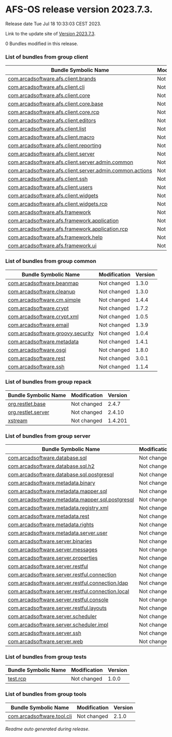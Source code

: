 # AFS-OS release version 2023.7.3.

Release date Tue Jul 18 10:33:03 CEST 2023.

Link to the update site of [Version 2023.7.3](https://github.com/ARCAD-Software/AFS/releases/download/2023.7.3/).

0 Bundles modified in this release.



### List of bundles from group **client**

Bundle Symbolic Name | Modification | Version
-------------------- | ------------ | -------
[com.arcadsoftware.afs.client.brands](bundles/client/afs.client.brands) | Not changed | 23.2.0
[com.arcadsoftware.afs.client.cli](bundles/client/afs.client.cli) | Not changed | 1.3.0
[com.arcadsoftware.afs.client.core](bundles/client/afs.client.core) | Not changed | 1.4.0
[com.arcadsoftware.afs.client.core.base](bundles/client/afs.client.core.base) | Not changed | 1.6.0
[com.arcadsoftware.afs.client.core.rcp](bundles/client/afs.client.core.rcp) | Not changed | 1.2.2
[com.arcadsoftware.afs.client.editors](bundles/client/afs.client.editors) | Not changed | 1.1.5
[com.arcadsoftware.afs.client.list](bundles/client/afs.client.list) | Not changed | 1.2.1
[com.arcadsoftware.afs.client.macro](bundles/client/afs.client.macro) | Not changed | 1.1.2
[com.arcadsoftware.afs.client.reporting](bundles/client/afs.client.reporting) | Not changed | 1.4.2
[com.arcadsoftware.afs.client.server](bundles/client/afs.client.server) | Not changed | 1.5.0
[com.arcadsoftware.afs.client.server.admin.common](bundles/client/afs.client.server.admin.common) | Not changed | 1.2.2
[com.arcadsoftware.afs.client.server.admin.common.actions](bundles/client/afs.client.server.admin.common.actions) | Not changed | 1.2.2
[com.arcadsoftware.afs.client.ssh](bundles/client/afs.client.ssh) | Not changed | 2.1.0
[com.arcadsoftware.afs.client.users](bundles/client/afs.client.users) | Not changed | 1.3.2
[com.arcadsoftware.afs.client.widgets](bundles/client/afs.client.widgets) | Not changed | 1.1.5
[com.arcadsoftware.afs.client.widgets.rcp](bundles/client/afs.client.widgets.rcp) | Not changed | 1.2.4
[com.arcadsoftware.afs.framework](bundles/client/afs.framework) | Not changed | 1.1.2
[com.arcadsoftware.afs.framework.application](bundles/client/afs.framework.application) | Not changed | 1.2.1
[com.arcadsoftware.afs.framework.application.rcp](bundles/client/afs.framework.application.rcp) | Not changed | 1.2.1
[com.arcadsoftware.afs.framework.help](bundles/client/afs.framework.help) | Not changed | 1.1.2
[com.arcadsoftware.afs.framework.ui](bundles/client/afs.framework.ui) | Not changed | 1.4.0



### List of bundles from group **common**

Bundle Symbolic Name | Modification | Version
-------------------- | ------------ | -------
[com.arcadsoftware.beanmap](bundles/common/beanmap) | Not changed | 1.3.0
[com.arcadsoftware.cleanup](bundles/common/cleanup) | Not changed | 1.3.0
[com.arcadsoftware.cm.simple](bundles/common/cm.simple) | Not changed | 1.4.4
[com.arcadsoftware.crypt](bundles/common/crypt) | Not changed | 1.7.2
[com.arcadsoftware.crypt.xml](bundles/common/crypt.xml) | Not changed | 1.0.5
[com.arcadsoftware.email](bundles/common/email) | Not changed | 1.3.9
[com.arcadsoftware.groovy.security](bundles/common/groovy.security) | Not changed | 1.0.4
[com.arcadsoftware.metadata](bundles/common/metadata) | Not changed | 1.4.1
[com.arcadsoftware.osgi](bundles/common/osgi) | Not changed | 1.8.0
[com.arcadsoftware.rest](bundles/common/rest) | Not changed | 3.0.1
[com.arcadsoftware.ssh](bundles/common/ssh) | Not changed | 1.1.4



### List of bundles from group **repack**

Bundle Symbolic Name | Modification | Version
-------------------- | ------------ | -------
[org.restlet.base](bundles/repack/org.restlet.base) | Not changed | 2.4.7
[org.restlet.server](bundles/repack/org.restlet.server) | Not changed | 2.4.10
[xstream](bundles/repack/xstream) | Not changed | 1.4.201



### List of bundles from group **server**

Bundle Symbolic Name | Modification | Version
-------------------- | ------------ | -------
[com.arcadsoftware.database.sql](bundles/server/database.sql) | Not changed | 2.2.4
[com.arcadsoftware.database.sql.h2](bundles/server/database.sql.h2) | Not changed | 3.0.5
[com.arcadsoftware.database.sql.postgresql](bundles/server/database.sql.postgresql) | Not changed | 1.1.0
[com.arcadsoftware.metadata.binary](bundles/server/metadata.binary) | Not changed | 1.0.10
[com.arcadsoftware.metadata.mapper.sql](bundles/server/metadata.mapper.sql) | Not changed | 1.2.1
[com.arcadsoftware.metadata.mapper.sql.postgresql](bundles/server/metadata.mapper.sql.postgresql) | Not changed | 1.0.1
[com.arcadsoftware.metadata.registry.xml](bundles/server/metadata.registry.xml) | Not changed | 1.1.4
[com.arcadsoftware.metadata.rest](bundles/server/metadata.rest) | Not changed | 1.3.1
[com.arcadsoftware.metadata.rights](bundles/server/metadata.rights) | Not changed | 1.2.8
[com.arcadsoftware.metadata.server.user](bundles/server/metadata.server.user) | Not changed | 1.1.5
[com.arcadsoftware.server.binaries](bundles/server/server.binaries) | Not changed | 1.1.9
[com.arcadsoftware.server.messages](bundles/server/server.messages) | Not changed | 1.1.9
[com.arcadsoftware.server.properties](bundles/server/server.properties) | Not changed | 1.1.10
[com.arcadsoftware.server.restful](bundles/server/server.restful) | Not changed | 3.0.12
[com.arcadsoftware.server.restful.connection](bundles/server/server.restful.connection) | Not changed | 2.0.18
[com.arcadsoftware.server.restful.connection.ldap](bundles/server/server.restful.connection.ldap) | Not changed | 2.3.3
[com.arcadsoftware.server.restful.connection.local](bundles/server/server.restful.connection.local) | Not changed | 1.4.6
[com.arcadsoftware.server.restful.console](bundles/server/server.restful.console) | Not changed | 1.3.6
[com.arcadsoftware.server.restful.layouts](bundles/server/server.restful.layouts) | Not changed | 9.5.9
[com.arcadsoftware.server.scheduler](bundles/server/server.scheduler) | Not changed | 1.2.3
[com.arcadsoftware.server.scheduler.impl](bundles/server/server.scheduler.impl) | Not changed | 1.2.6
[com.arcadsoftware.server.ssh](bundles/server/server.ssh) | Not changed | 2.2.7
[com.arcadsoftware.server.web](bundles/server/server.web) | Not changed | 1.1.0



### List of bundles from group **tests**

Bundle Symbolic Name | Modification | Version
-------------------- | ------------ | -------
[test.rcp](bundles/tests/test_RCP) | Not changed | 1.0.0



### List of bundles from group **tools**

Bundle Symbolic Name | Modification | Version
-------------------- | ------------ | -------
[com.arcadsoftware.tool.cli](bundles/tools/tool.cli) | Not changed | 2.1.0






*Readme auto generated during release*.
